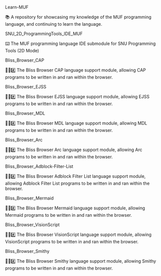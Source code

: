 
Learn-MUF

📚️ A repository for showcasing my knowledge of the MUF programming language, and continuing to learn the language. 

SNU_2D_ProgrammingTools_IDE_MUF

⌨️ The MUF programming language IDE submodule for SNU Programming Tools (2D Mode)

Bliss_Browser_CAP

🌳️🌐️#️⃣️ The Bliss Browser CAP language support module, allowing CAP programs to be written in and ran within the browser.

Bliss_Browser_EJSS

🌳️🌐️#️⃣️ The Bliss Browser EJSS language support module, allowing EJSS programs to be written in and ran within the browser.

Bliss_Browser_MDL

🌳️🌐️#️⃣️ The Bliss Browser MDL language support module, allowing MDL programs to be written in and ran within the browser.

Bliss_Browser_Arc

🌳️🌐️#️⃣️ The Bliss Browser Arc language support module, allowing Arc programs to be written in and ran within the browser.

Bliss_Browser_Adblock-Filter-List

🌳️🌐️#️⃣️ The Bliss Browser Adblock Filter List language support module, allowing Adblock Filter List programs to be written in and ran within the browser.

Bliss_Browser_Mermaid

🌳️🌐️#️⃣️ The Bliss Browser Mermaid language support module, allowing Mermaid programs to be written in and ran within the browser.

Bliss_Browser_VisionScript

🌳️🌐️#️⃣️ The Bliss Browser VisionScript language support module, allowing VisionScript programs to be written in and ran within the browser.

Bliss_Browser_Smithy

🌳️🌐️#️⃣️ The Bliss Browser Smithy language support module, allowing Smithy programs to be written in and ran within the browser.

